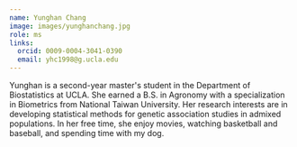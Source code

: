 ```yaml
---
name: Yunghan Chang
image: images/yunghanchang.jpg
role: ms
links:
  orcid: 0009-0004-3041-0390
  email: yhc1998@g.ucla.edu
---
```


Yunghan is a second-year master's student in the Department of Biostatistics at UCLA. She earned a B.S. in Agronomy with a specialization in Biometrics from National Taiwan University. Her research interests are in developing statistical methods for genetic association studies in admixed populations. In her free time, she enjoy movies, watching basketball and baseball, and spending time with my dog.
